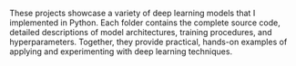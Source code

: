 These projects showcase a variety of deep learning models that I implemented in Python. Each folder contains the complete source code, detailed descriptions of model architectures, training procedures, and hyperparameters. Together, they provide practical, hands-on examples of applying and experimenting with deep learning techniques.
